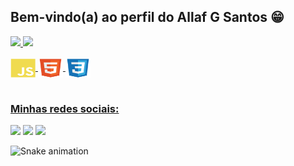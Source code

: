 ## Bem-vindo(a) ao perfil do Allaf G Santos 😁

 <div>
   <a href="https://github.com/allafsantos">
   <img height="180em" src="https://github-readme-stats.vercel.app/api?username=allafsantos&show_icons=true&theme=tokyonight&include_all_commits=true&count_private=true"/>
   <img height="180em" src="https://github-readme-stats.vercel.app/api/top-langs/?username=allafsantos&layout=compact&langs_count=6&theme=tokyonight"/>

</div>
<div style="display: inline_block"><br>
  <img align="center" alt="Js" height="30" width="40" src="https://raw.githubusercontent.com/devicons/devicon/master/icons/javascript/javascript-plain.svg">
  <img align="center" alt="HTML" height="30" width="40" src="https://raw.githubusercontent.com/devicons/devicon/master/icons/html5/html5-original.svg">
  <img align="center" alt="CSS" height="30" width="40" src="https://raw.githubusercontent.com/devicons/devicon/master/icons/css3/css3-original.svg">
</div>
 
 <br>
 
  ### Minhas redes sociais:
 
<div> 
 <a href="https://instagram.com/allaf.santos" target="_blank"><img src="https://img.shields.io/badge/-Instagram-%23E4405F?style=for-the-badge&logo=instagram&logoColor=white" target="_blank"></a>
 <a href="https://www.linkedin.com/in/allaf-santos" target="_blank"><img src="https://img.shields.io/badge/-LinkedIn-%230077B5?style=for-the-badge&logo=linkedin&logoColor=white" target="_blank"></a> 
 <a href="https://www.linkedin.com/in/allaf-santos" target="_blank"><img src="https://img.shields.io/static/v1?label=Curriculo&message=Curriculo&color=lightgrey"target="_blank"></a>
 
  ![Snake animation](https://github.com/allafsantos/allafsantos/blob/output/github-contribution-grid-snake.svg)

</div>
